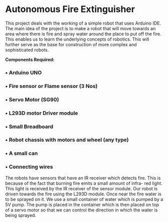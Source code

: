 # Autonomous Fire Extinguisher

This project deals with the working of a simple robot
that uses Arduino IDE. The main idea of the project is to
make a robot that will move towards an area where
there is fire and spray water around the place to put off
the fire. This enables us to learn the underlying concepts
of robotics. This will further serve as the base for
construction of more complex and sophisticated robots.

**Components Required:**
### • Arduino UNO
### • Fire sensor or Flame sensor (3 Nos)
### • Servo Motor (SG90)
### • L293D motor Driver module
### • Small Breadboard
### • Robot chassis with motors and wheel (any type)
### • A small can
### • Connecting wires

The robots have sensors that have an IR receiver which
detects fire. This is because of the fact that burning fire
emits a small amount of infra- red light. This light is
received by the IR receiver of the sensor module.
Our robot is driven towards the fire using the L293D
module. Once near the fire water is to be sprayed on it.
We use a small container of water which is pumped by a
5V pump. The pump is placed in the container which is 
then placed on top of a servo motor so that we can
control the direction in which the water is being sprayed. 
